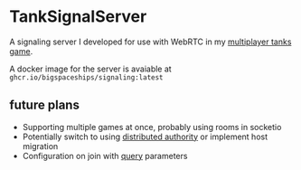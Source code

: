 # TankSignalServer

A signaling server I developed for use with WebRTC in my [multiplayer tanks game](https://github.com/BigSpaceships/Tanks). 

A docker image for the server is avaiable at `ghcr.io/bigspaceships/signaling:latest`

## future plans
- Supporting multiple games at once, probably using rooms in socketio
- Potentially switch to using [distributed authority](https://docs-multiplayer.unity3d.com/netcode/current/terms-concepts/distributed-authority/) or implement host migration
- Configuration on join with [query](https://socket.io/docs/v4/client-options/#query) parameters 